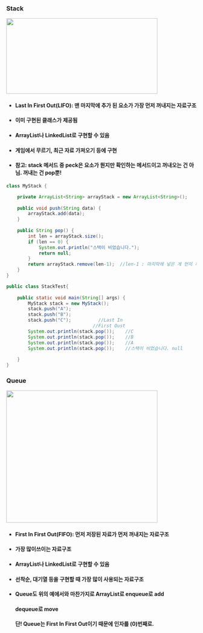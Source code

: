 ### Stack

<img src="https://user-images.githubusercontent.com/74708028/110317392-7219d780-804f-11eb-9101-0e21ebc69fd3.jpg" width="400" height="200">


* #### Last In First Out(LIFO): 맨 마지막에 추가 된 요소가 가장 먼저 꺼내지는 자료구조
* #### 이미 구현된 클래스가 제공됨
* #### ArrayList나 LinkedList로 구현할 수 있음
* #### 게임에서 무르기, 최근 자료 가져오기 등에 구현
* #### 참고: stack 메서드 중 peck은 요소가 뭔지만 확인하는 메서드이고 꺼내오는 건 아님. 꺼내는 건 pop뿐!
```java
class MyStack {

	private ArrayList<String> arrayStack = new ArrayList<String>();
	
	public void push(String data) {
		arrayStack.add(data);
	}
	
	public String pop() {
		int len = arrayStack.size();
		if (len == 0) {
			System.out.println("스택이 비었습니다.");
			return null;
		}
		return arrayStack.remove(len-1);  //len-1 : 마지막에 넣은 게 먼저 꺼내져야하기때문에.
	}   
}

public class StackTest{
	
	public static void main(String[] args) {
		MyStack stack = new MyStack();
		stack.push("A");
		stack.push("B");
		stack.push("C");          //Last In
	                          	//First Oust
		System.out.println(stack.pop());    //C
		System.out.println(stack.pop());    //B
		System.out.println(stack.pop());    //A
		System.out.println(stack.pop());    //스택이 비었습니다. null
		
	}
}
```

### Queue
<img src="https://user-images.githubusercontent.com/74708028/110317566-aee5ce80-804f-11eb-8cd4-8e57a2654d87.jpg" width="400" height="350">

* #### First In First Out(FIFO): 먼저 저장된 자료가 먼저 꺼내지는 자료구조
* #### 가장 많이쓰이는 자료구조
* #### ArrayList나 LinkedList로 구현할 수 있음
* #### 선착순, 대기열 등을 구현할 때 가장 많이 사용되는 자료구조
* #### Queue도 위의 예에서와 마찬가지로 ArrayList로 enqueue로 add
  #### dequeue로 move
  #### 단! Queue는 First In First Out이기 때문에 인자를 (0)번째로. 
